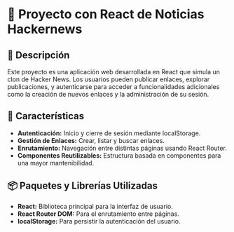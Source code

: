 # 🚀 Proyecto con React de Noticias Hackernews

## 📝 Descripción
Este proyecto es una aplicación web desarrollada en React que simula un clon de Hacker News. Los usuarios pueden publicar enlaces, explorar publicaciones, y autenticarse para acceder a funcionalidades adicionales como la creación de nuevos enlaces y la administración de su sesión.

## 🌟 Características
* __Autenticación:__ Inicio y cierre de sesión mediante localStorage.
* __Gestión de Enlaces:__ Crear, listar y buscar enlaces.
* __Enrutamiento:__ Navegación entre distintas páginas usando React Router.
* __Componentes Reutilizables:__ Estructura basada en componentes para una mayor mantenibilidad.

## 📦 Paquetes y Librerías Utilizadas
* __React:__ Biblioteca principal para la interfaz de usuario.
* __React Router DOM:__ Para el enrutamiento entre páginas.
* __localStorage:__ Para persistir la autenticación del usuario.
